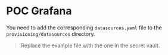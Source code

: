 # POC Grafana

You need to add the corresponding `datasources.yaml` file to the `provisioning/datasources` directory.

> Replace the example file with the one in the secret vault.

